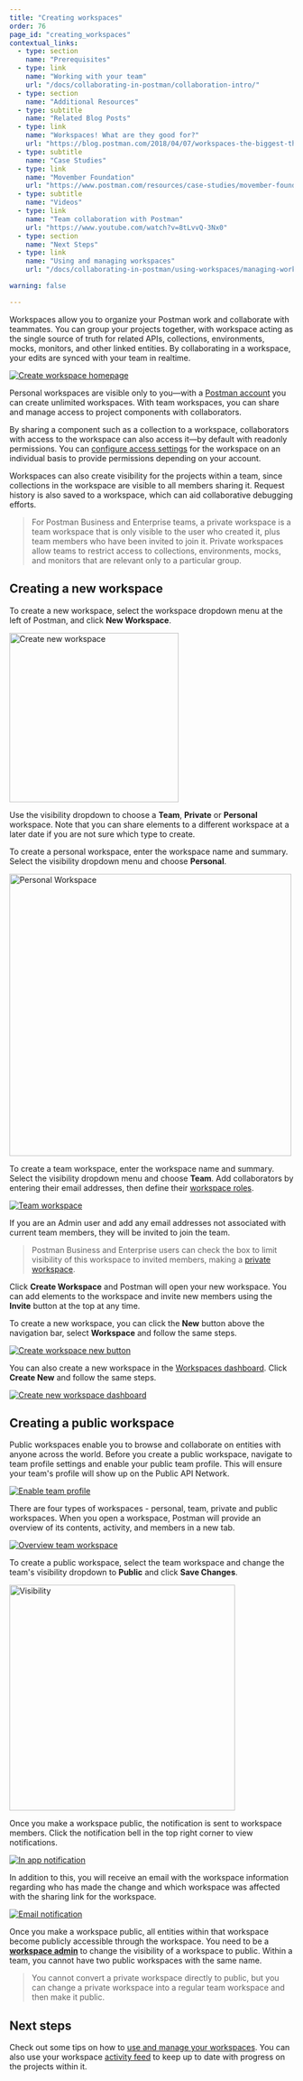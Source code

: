 ```yaml
---
title: "Creating workspaces"
order: 76
page_id: "creating_workspaces"
contextual_links:
  - type: section
    name: "Prerequisites"
  - type: link
    name: "Working with your team"
    url: "/docs/collaborating-in-postman/collaboration-intro/"
  - type: section
    name: "Additional Resources"
  - type: subtitle
    name: "Related Blog Posts"
  - type: link
    name: "Workspaces! What are they good for?"
    url: "https://blog.postman.com/2018/04/07/workspaces-the-biggest-thing-to-hit-postman-this-month/"
  - type: subtitle
    name: "Case Studies"
  - type: link
    name: "Movember Foundation"
    url: "https://www.postman.com/resources/case-studies/movember-foundation/"
  - type: subtitle
    name: "Videos"
  - type: link
    name: "Team collaboration with Postman"
    url: "https://www.youtube.com/watch?v=8tLvvQ-3Nx0"
  - type: section
    name: "Next Steps"
  - type: link
    name: "Using and managing workspaces"
    url: "/docs/collaborating-in-postman/using-workspaces/managing-workspaces/"

warning: false

---
```


Workspaces allow you to organize your Postman work and collaborate with teammates. You can group your projects together, with workspace acting as the single source of truth for related APIs, collections, environments, mocks, monitors, and other linked entities. By collaborating in a workspace, your edits are synced with your team in realtime.

[![Create workspace homepage](https://assets.postman.com/postman-docs/create-workspace-homepage.jpg)](https://assets.postman.com/postman-docs/create-workspace-homepage.jpg)

Personal workspaces are visible only to you—with a [Postman account](/docs/getting-started/postman-account/) you can create unlimited workspaces. With team workspaces, you can share and manage access to project components with collaborators.

By sharing a component such as a collection to a workspace, collaborators with access to the workspace can also access it—by default with readonly permissions. You can [configure access settings](/docs/collaborating-in-postman/roles-and-permissions/) for the workspace on an individual basis to provide permissions depending on your account.

Workspaces can also create visibility for the projects within a team, since collections in the workspace are visible to all members sharing it. Request history is also saved to a workspace, which can aid collaborative debugging efforts.

> For Postman Business and Enterprise teams, a private workspace is a team workspace that is only visible to the user who created it, plus team members who have been invited to join it. Private workspaces allow teams to restrict access to collections, environments, mocks, and monitors that are relevant only to a particular group.

## Creating a new workspace

To create a new workspace, select the workspace dropdown menu at the left of Postman, and click **New Workspace**.

<img alt="Create new workspace" src="https://assets.postman.com/postman-docs/default-create-new-workspace.jpg" width="300px"/>

Use the visibility dropdown to choose a __Team__, __Private__ or __Personal__ workspace. Note that you can share elements to a different workspace at a later date if you are not sure which type to create.

To create a personal workspace, enter the workspace name and summary. Select the visibility dropdown menu and choose __Personal__.

<img alt="Personal Workspace" src="https://assets.postman.com/postman-docs/create-personal-workspace.jpg" width="500px"/>

To create a team workspace, enter the workspace name and summary. Select the visibility dropdown menu and choose __Team__. Add collaborators by entering their email addresses, then define their [workspace roles](https://learning.postman.com/docs/collaborating-in-postman/roles-and-permissions/#workspace-roles).

[![Team workspace](https://assets.postman.com/postman-docs/create-team-workspace.jpg)](https://assets.postman.com/postman-docs/create-team-workspace.jpg)

If you are an Admin user and add any email addresses not associated with current team members, they will be invited to join the team.

> Postman Business and Enterprise users can check the box to limit visibility of this workspace to invited members, making a [private workspace](/docs/collaborating-in-postman/using-workspaces/managing-workspaces/).

Click **Create Workspace** and Postman will open your new workspace. You can add elements to the workspace and invite new members using the __Invite__ button at the top at any time.

To create a new workspace, you can click the __New__ button above the navigation bar, select __Workspace__ and follow the same steps.

[![Create workspace new button](https://assets.postman.com/postman-docs/create-workspace-new-button.jpg)](https://assets.postman.com/postman-docs/create-workspace-new-button.jpg)

You can also create a new workspace in the [Workspaces dashboard](https://app.getpostman.com/dashboard). Click **Create New** and follow the same steps.

[![Create new workspace dashboard](https://assets.postman.com/postman-docs/create-new-workspace-dashboard.jpg)](https://assets.postman.com/postman-docs/create-new-workspace-dashboard.jpg)

## Creating a public workspace

Public workspaces enable you to browse and collaborate on entities with anyone across the world. Before you create a public workspace, navigate to team profile settings and enable your public team profile. This will ensure your team's profile will show up on the Public API Network.

[![Enable team profile](https://assets.postman.com/postman-docs/enable-team-profile.jpg)](https://assets.postman.com/postman-docs/enable-team-profile.jpg)

There are four types of workspaces - personal, team, private and public workspaces. When you open a workspace, Postman will provide an overview of its contents, activity, and members in a new tab.

[![Overview team workspace](https://assets.postman.com/postman-docs/overview-team-workspace.jpg)](https://assets.postman.com/postman-docs/overview-team-workspace.jpg)

To create a public workspace, select the team workspace and change the team's visibility dropdown to __Public__ and click __Save Changes__.

<img alt="Visibility" src="https://assets.postman.com/postman-docs/visibility-options.jpg" width="400px"/>

Once you make a workspace public, the notification is sent to workspace members. Click the notification bell in the top right corner to view notifications.

[![In app notification](https://assets.postman.com/postman-docs/visibility-app-notification.jpg)](https://assets.postman.com/postman-docs/visibility-app-notification.jpg)

In addition to this, you will receive an email with the workspace information regarding who has made the change and which workspace was affected with the sharing link for the workspace.

[![Email notification](https://assets.postman.com/postman-docs/email-notification-public-workspace.jpg)](https://assets.postman.com/postman-docs/email-notification-public-workspace-v2.jpg)

Once you make a workspace public, all entities within that workspace become publicly accessible through the workspace. You need to be a [__workspace admin__](https://learning.postman.com/docs/collaborating-in-postman/roles-and-permissions/#workspace-roles) to change the visibility of a workspace to public. Within a team, you cannot have two public workspaces with the same name.

> You cannot convert a private workspace directly to public, but you can change a private workspace into a regular team workspace and then make it public.

## Next steps

Check out some tips on how to [use and manage your workspaces](/docs/collaborating-in-postman/using-workspaces/managing-workspaces/). You can also use your workspace [activity feed](/docs/collaborating-in-postman/using-workspaces/changelog-and-restoring-collections/) to keep up to date with progress on the projects within it.
